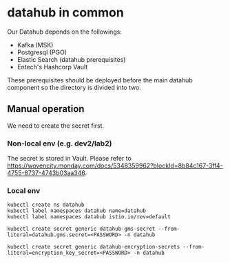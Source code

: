 # datahub in common

Our Datahub depends on the followings:

- Kafka (MSK)
- Postgresql (PGO)
- Elastic Search (datahub prerequisites)
- Entech's Hashcorp Vault

These prerequisites should be deployed before the main datahub component so the directory is divided into two.

## Manual operation

We need to create the secret first.

### Non-local env (e.g. dev2/lab2)

The secret is stored in Vault.
Please refer to https://wovencity.monday.com/docs/5348359962?blockId=8b84c167-3ff4-4755-8737-4743b03aa346.

### Local env

```shell
kubectl create ns datahub
kubectl label namespaces datahub name=datahub
kubectl label namespaces datahub istio.io/rev=default

kubectl create secret generic datahub-gms-secret --from-literal=datahub.gms.secret=<PASSWORD> -n datahub

kubectl create secret generic datahub-encryption-secrets --from-literal=encryption_key_secret=<PASSWORD> -n datahub
```
